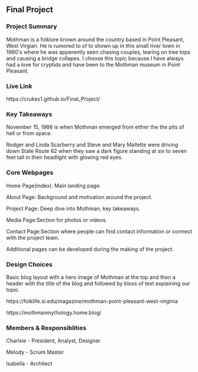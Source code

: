 ## Final Project

### Project Summary

<p>Mothman is a folklore known around the country based in Point Pleasant, West Virgian. He is rumored to of to shown up in this small river town in 1960's where he was apperently seen chasing couples, learing on tree tops and causing a bridge collapes. I choose this topic because I have always had a love for cryptids and have been to the Mothman museum in Point Pleasant.</p>

### Live Link

<p>https://crukes1.github.io/Final_Project/</p>

### Key Takeaways

<p>November 15, 1966 is when Mothman emerged from either the the pits of hell or from space.</p>
<p> Rodger and Linda Scarberry and Steve and Mary Mallette were driving down State Route 62 when they saw a dark figure standing at six to seven feet tall in their headlight with glowing red eyes.</p>

### Core Webpages
<p>Home Page(index): Main landing page.</p>
<p>About Page: Background and motivation around the project.</p>
<p>Project Page: Deep dive into Mothman, key takeaways.</p>
<p>Media Page:Section for photos or videos. </p>
<p>Contact Page:Section where people can find contact information or connect with the project team.</p>
<p>Additional pages can be developed during the making of the project.</p>

### Design Choices

<p>
Basic blog layout with a hero image of Mothman at the top and then a header with the title of the blog and followed by bloxs of text explaining our topic. 
</p>
<p>
https://folklife.si.edu/magazine/mothman-point-pleasant-west-virginia
</p>
<p>
https://mothmanmythology.home.blog/
</p>

### Members & Responsiblities

<p>Charlsie - President, Analyst, Designer</p>
<p>Melody - Scrum Master </p>
<p>Isabella - Architect </p>

